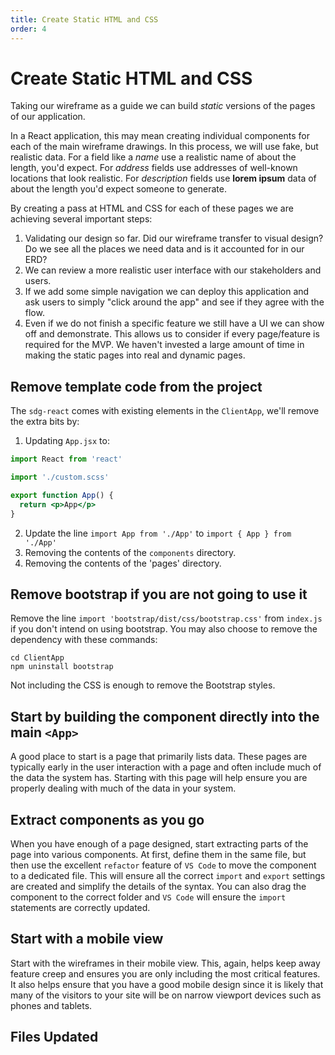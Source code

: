 ```yaml
---
title: Create Static HTML and CSS
order: 4
---
```


# Create Static HTML and CSS

Taking our wireframe as a guide we can build _static_ versions of the pages of
our application.

In a React application, this may mean creating individual components for each of
the main wireframe drawings. In this process, we will use fake, but realistic
data. For a field like a _name_ use a realistic name of about the length, you'd
expect. For _address_ fields use addresses of well-known locations that look
realistic. For _description_ fields use **lorem ipsum** data of about the length
you'd expect someone to generate.

By creating a pass at HTML and CSS for each of these pages we are achieving
several important steps:

1. Validating our design so far. Did our wireframe transfer to visual design? Do
   we see all the places we need data and is it accounted for in our ERD?
2. We can review a more realistic user interface with our stakeholders and
   users.
3. If we add some simple navigation we can deploy this application and ask users
   to simply "click around the app" and see if they agree with the flow.
4. Even if we do not finish a specific feature we still have a UI we can show
   off and demonstrate. This allows us to consider if every page/feature is
   required for the MVP. We haven't invested a large amount of time in making
   the static pages into real and dynamic pages.

## Remove template code from the project

The `sdg-react` comes with existing elements in the `ClientApp`, we'll remove
the extra bits by:

1. Updating `App.jsx` to:

```jsx
import React from 'react'

import './custom.scss'

export function App() {
  return <p>App</p>
}
```

2. Update the line `import App from './App'` to `import { App } from './App'`
3. Removing the contents of the `components` directory.
4. Removing the contents of the 'pages' directory.

## Remove bootstrap if you are not going to use it

Remove the line `import 'bootstrap/dist/css/bootstrap.css'` from `index.js` if
you don't intend on using bootstrap. You may also choose to remove the
dependency with these commands:

```shell
cd ClientApp
npm uninstall bootstrap
```

Not including the CSS is enough to remove the Bootstrap styles.

## Start by building the component directly into the main `<App>`

A good place to start is a page that primarily lists data. These pages are
typically early in the user interaction with a page and often include much of
the data the system has. Starting with this page will help ensure you are
properly dealing with much of the data in your system.

## Extract components as you go

When you have enough of a page designed, start extracting parts of the page into
various components. At first, define them in the same file, but then use the
excellent `refactor` feature of `VS Code` to move the component to a dedicated
file. This will ensure all the correct `import` and `export` settings are
created and simplify the details of the syntax. You can also drag the component
to the correct folder and `VS Code` will ensure the `import` statements are
correctly updated.

## Start with a mobile view

Start with the wireframes in their mobile view. This, again, helps keep away
feature creep and ensures you are only including the most critical features. It
also helps ensure that you have a good mobile design since it is likely that
many of the visitors to your site will be on narrow viewport devices such as
phones and tablets.

## Files Updated

<GithubCommitViewer repo="gstark/TacoTuesday" commit="dccf4e9e0336f9d5050006ca8f84230d1ae1f6c2"/>
